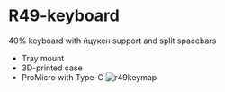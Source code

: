 # R49-keyboard
40% keyboard with йцукен support and split spacebars
- Tray mount
- 3D-printed case
- ProMicro with Type-C
![r49keymap](https://user-images.githubusercontent.com/98476799/186765596-580d37ca-7c39-43cb-80ee-ce73b63a09ef.jpg)


